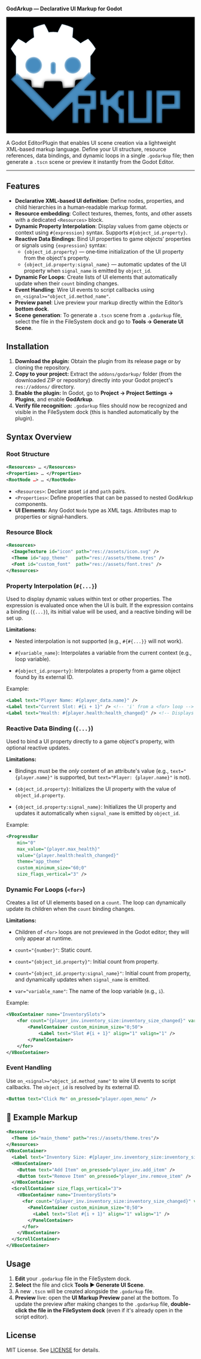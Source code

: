**GodArkup — Declarative UI Markup for Godot**

![GodArkup Icon](godarkup-icon.png)

A Godot EditorPlugin that enables UI scene creation via a lightweight XML‑based markup language. Define your UI structure, resource references, data bindings, and dynamic loops in a single `.godarkup` file; then generate a `.tscn` scene or preview it instantly from the Godot Editor.

---

## Features

- **Declarative XML‑based UI definition**: Define nodes, properties, and child hierarchies in a human‑readable markup format.
- **Resource embedding**: Collect textures, themes, fonts, and other assets with a dedicated `<Resources>` block.
- **Dynamic Property Interpolation**: Display values from game objects or context using `#{expression}` syntax. Supports `#{object_id.property}`.
- **Reactive Data Bindings**: Bind UI properties to game objects’ properties or signals using `{expression}` syntax:
  - `{object_id.property}` — one‑time initialization of the UI property from the object's property.
  - `{object_id.property:signal_name}` — automatic updates of the UI property when `signal_name` is emitted by `object_id`.
- **Dynamic For Loops**: Create lists of UI elements that automatically update when their `count` binding changes.
- **Event Handling**: Wire UI events to script callbacks using `on_<signal>="object_id.method_name"`.
- **Preview panel**: Live preview your markup directly within the Editor’s **bottom dock**.
- **Scene generation**: To generate a `.tscn` scene from a `.godarkup` file, select the file in the FileSystem dock and go to **Tools -> Generate UI Scene**.

## Installation

1. **Download the plugin:** Obtain the plugin from its release page or by cloning the repository.
2. **Copy to your project:** Extract the `addons/godarkup/` folder (from the downloaded ZIP or repository) directly into your Godot project's `res://addons/` directory.
3. **Enable the plugin:** In Godot, go to **Project -> Project Settings -> Plugins**, and enable **GodArkup**.
4. **Verify file recognition:** `.godarkup` files should now be recognized and visible in the FileSystem dock (this is handled automatically by the plugin).

## Syntax Overview

### Root Structure

```xml
<Resources> … </Resources>
<Properties> … </Properties>
<RootNode …> … </RootNode>
```

- `<Resources>`: Declare asset `id` and `path` pairs.
- `<Properties>`: Define properties that can be passed to nested GodArkup components.
- **UI Elements**: Any Godot `Node` type as XML tags. Attributes map to properties or signal‐handlers.

### Resource Block

```xml
<Resources>
  <ImageTexture id="icon" path="res://assets/icon.svg" />
  <Theme id="app_theme"   path="res://assets/theme.tres" />
  <Font id="custom_font"  path="res://assets/font.tres" />
</Resources>
```

### Property Interpolation (`#{...}`)

Used to display dynamic values within text or other properties. The expression is evaluated once when the UI is built. If the expression contains a binding (`{...}`), its initial value will be used, and a reactive binding will be set up.

**Limitations:**
- Nested interpolation is not supported (e.g., `#{#{...}}` will not work).

- `#{variable_name}`: Interpolates a variable from the current context (e.g., loop variable).
- `#{object_id.property}`: Interpolates a property from a game object found by its external ID.

Example:

```xml
<Label text="Player Name: #{player_data.name}" />
<Label text="Current Slot: #{i + 1}" /> <!-- 'i' from a <for> loop -->
<Label text="Health: #{player.health:health_changed}" /> <!-- Displays initial health, updates on signal -->
```

### Reactive Data Binding (`{...}`)

Used to bind a UI property directly to a game object's property, with optional reactive updates.

**Limitations:**
- Bindings must be the *only* content of an attribute's value (e.g., `text="{player.name}"` is supported, but `text="Player: {player.name}"` is not).

- `{object_id.property}`: Initializes the UI property with the value of `object_id.property`.
- `{object_id.property:signal_name}`: Initializes the UI property and updates it automatically when `signal_name` is emitted by `object_id`.

Example:

```xml
<ProgressBar
	min="0"
	max_value="{player.max_health}"
	value="{player.health:health_changed}"
	theme="app_theme"
	custom_minimum_size="60;0"
	size_flags_vertical="3" />
```

### Dynamic For Loops (`<for>`)

Creates a list of UI elements based on a `count`. The loop can dynamically update its children when the `count` binding changes.

**Limitations:**
- Children of `<for>` loops are not previewed in the Godot editor; they will only appear at runtime.

- `count="{number}"`: Static count.
- `count="{object_id.property}"`: Initial count from property.
- `count="{object_id.property:signal_name}"`: Initial count from property, and dynamically updates when `signal_name` is emitted.
- `var="variable_name"`: The name of the loop variable (e.g., `i`).

Example:

```xml
<VBoxContainer name="InventorySlots">
	<for count="{player_inv.inventory_size:inventory_size_changed}" var="i">
		<PanelContainer custom_minimum_size="0;50">
			<Label text="Slot #{i + 1}" align="1" valign="1" />
		</PanelContainer>
	</for>
</VBoxContainer>
```

### Event Handling

Use `on_<signal>="object_id.method_name"` to wire UI events to script callbacks. The `object_id` is resolved by its external ID.

```xml
<Button text="Click Me" on_pressed="player.open_menu" />
```

## 📂 Example Markup

```xml
<Resources>
  <Theme id="main_theme" path="res://assets/theme.tres"/>
</Resources>
<VBoxContainer>
  <Label text="Inventory Size: #{player_inv.inventory_size:inventory_size_changed}" />
  <HBoxContainer>
	<Button text="Add Item" on_pressed="player_inv.add_item" />
	<Button text="Remove Item" on_pressed="player_inv.remove_item" />
  </HBoxContainer>
  <ScrollContainer size_flags_vertical="3">
	<VBoxContainer name="InventorySlots">
	  <for count="{player_inv.inventory_size:inventory_size_changed}" var="i">
		<PanelContainer custom_minimum_size="0;50">
		  <Label text="Slot #{i + 1}" align="1" valign="1" />
		</PanelContainer>
	  </for>
	</VBoxContainer>
  </ScrollContainer>
</VBoxContainer>
```

## Usage

1. **Edit** your `.godarkup` file in the FileSystem dock.
2. **Select** the file and click **Tools ▶️ Generate UI Scene**.
3. A new `.tscn` will be created alongside the `.godarkup` file.
4. **Preview** live: open the **UI Markup Preview** panel at the bottom. To update the preview after making changes to the `.godarkup` file, **double-click the file in the FileSystem dock** (even if it's already open in the script editor).


## License

MIT License. See [LICENSE](LICENSE) for details.
